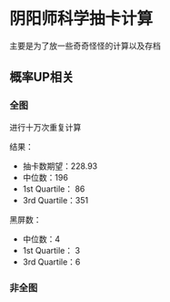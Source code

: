 # 阴阳师科学抽卡计算

主要是为了放一些奇奇怪怪的计算以及存档

## 概率UP相关

### 全图

进行十万次重复计算

结果：

+ 抽卡数期望：228.93
+ 中位数：196
+ 1st Quartile： 86
+ 3rd Quartile：351

黑屏数：
+ 中位数：4
+ 1st Quartile： 3
+ 3rd Quartile：6

### 非全图
